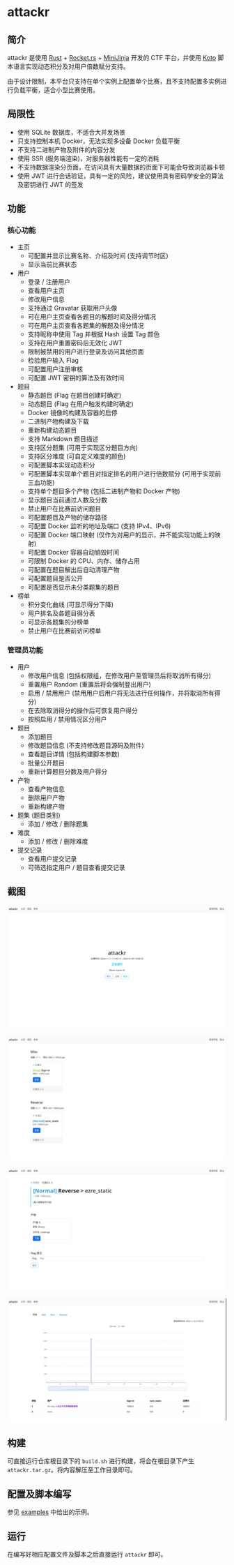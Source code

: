 # attackr

## 简介

attackr 是使用 [Rust](https://www.rust-lang.org) + [Rocket.rs](https://rocket.rs) + [MiniJinja](https://github.com/mitsuhiko/minijinja) 开发的 CTF 平台，并使用 [Koto](https://koto.dev/) 脚本语言实现动态积分及对用户倍数赋分支持。

由于设计限制，本平台只支持在单个实例上配置单个比赛，且不支持配置多实例进行负载平衡，适合小型比赛使用。

## 局限性

- 使用 SQLite 数据库，不适合大并发场景
- 只支持控制本机 Docker，无法实现多设备 Docker 负载平衡
- 不支持二进制产物及附件的内容分发
- 使用 SSR (服务端渲染)，对服务器性能有一定的消耗
- 不支持数据渲染分页面，在访问具有大量数据的页面下可能会导致浏览器卡顿
- 使用 JWT 进行会话验证，具有一定的风险，建议使用具有密码学安全的算法及密钥进行 JWT 的签发

## 功能

### 核心功能

- 主页
    - 可配置并显示比赛名称、介绍及时间 (支持调节时区)
    - 显示当前比赛状态
- 用户
    - 登录 / 注册用户
    - 查看用户主页
    - 修改用户信息
    - 支持通过 Gravatar 获取用户头像
    - 可在用户主页查看各题目的解题时间及得分情况
    - 可在用户主页查看各题集的解题及得分情况
    - 支持昵称中使用 Tag 并根据 Hash 设置 Tag 颜色
    - 支持在用户重置密码后无效化 JWT
    - 限制被禁用的用户进行登录及访问其他页面
    - 检验用户输入 Flag
    - 可配置用户注册审核
    - 可配置 JWT 密钥的算法及有效时间
- 题目
    - 静态题目 (Flag 在题目创建时确定) 
    - 动态题目 (Flag 在用户触发构建时确定)
    - Docker 镜像的构建及容器的启停
    - 二进制产物构建及下载
    - 重新构建动态题目
    - 支持 Markdown 题目描述
    - 支持区分题集 (可用于实现区分题目方向)
    - 支持区分难度 (可自定义难度的颜色)
    - 可配置脚本实现动态积分
    - 可配置脚本实现单个题目对指定排名的用户进行倍数赋分 (可用于实现前三血功能)
    - 支持单个题目多个产物 (包括二进制产物和 Docker 产物)
    - 显示题目当前通过人数及分数
    - 禁止用户在比赛前访问题目
    - 可配置题目及产物的储存路径
    - 可配置 Docker 监听的地址及端口 (支持 IPv4、IPv6)
    - 可配置 Docker 端口映射 (仅作为对用户的显示，并不能实现功能上的映射)
    - 可配置 Docker 容器自动销毁时间
    - 可限制 Docker 的 CPU、内存、储存占用
    - 可配置在题目解出后自动清理产物
    - 可配置题目是否公开
    - 可配置是否显示未分类题集的题目
- 榜单
    - 积分变化曲线 (可显示得分下降)
    - 用户排名及各题目得分表
    - 可显示各题集的分榜单
    - 禁止用户在比赛前访问榜单

### 管理员功能

- 用户
    - 修改用户信息 (包括权限组，在修改用户至管理员后将取消所有得分)
    - 重置用户 Random (重置后将会强制登出用户)
    - 启用 / 禁用用户 (禁用用户后用户将无法进行任何操作，并将取消所有得分)
    - 在去除取消得分的操作后可恢复用户得分
    - 按照启用 / 禁用情况区分用户
- 题目
    - 添加题目
    - 修改题目信息 (不支持修改题目源码及附件)
    - 查看题目详情 (包括构建脚本参数)
    - 批量公开题目
    - 重新计算题目分数及用户得分
- 产物
    - 查看产物信息
    - 删除用户产物
    - 重新构建产物
- 题集 (题目类别)
    - 添加 / 修改 / 删除题集
- 难度
    - 添加 / 修改 / 删除难度
- 提交记录
    - 查看用户提交记录
    - 可筛选指定用户 / 题目查看提交记录

## 截图

![](assets/1.webp)

![](assets/2.webp)

![](assets/4.webp)

![](assets/3.webp)

## 构建

可直接运行仓库根目录下的 `build.sh` 进行构建，将会在根目录下产生 `attackr.tar.gz`。将内容解压至工作目录即可。

## 配置及脚本编写

参见 [examples](examples/) 中给出的示例。

## 运行

在编写好相应配置文件及脚本之后直接运行 `attackr` 即可。
